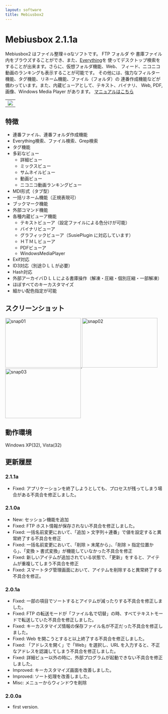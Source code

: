 ```yaml
---
layout: software
title: Mebiusbox2
---
```


# Mebiusbox 2.1.1a
Mebiusbox2 はファイル整理＋αなソフトです。
FTP フォルダ や 書庫ファイル内をブラウズすることができ、また、<a href="http://www.voidtools.com/">Everything</a>を
使ってデスクトップ検索をすることが出来ます。さらに、仮想フォルダ機能、Web、
フィード、ニコニコ動画のランキングも表示することが可能です。
その他には、強力なフィルター機能、タグ機能、リネーム機能、ファイル（フォルダ）の
連番作成機能などが備わっています。また、内蔵ビューアとして、テキスト、バイナリ、
Web, PDF, 画像、Windows Media Player があります。
<a href="/assets/contents/mebiusbox2/">マニュアルはこちら</a>

<table class="dl" cellpadding="0" cellspacing="0" border="0">
	<tr>
		<td>
			<a href="http://mebiusbox.sakura.ne.jp/bin/dl.php?dl=Mebiusbox2Setup" target="_blank" onclick="ga('send','pageview',{'page':'/downloads/Mebiusbox2Setup','Title':'Mebiusbox2Setup'});">
				<img src="/assets/img/download_exe.jpg" />
			</a>
		</td>
	</tr>
</table>

## 特徴
* 連番ファイル、連番フォルダ作成機能
* Everything検索、ファイル検索、Grep検索
* タグ機能
* 多彩なビュー
	* 詳細ビュー
	* ミックスビュー
	* サムネイルビュー
	* 動画ビュー
	* ニコニコ動画ランキングビュー
* MDI形式（タブ型）
* 一括リネーム機能（正規表現可）
* ブックマーク機能
* 外部コマンド機能
* 各種内蔵ビューア機能
	* テキストビューア（設定ファイルによる色分けが可能）
	* バイナリビューア
	* グラフィックビューア（SusiePlugin に対応しています）
	* ＨＴＭＬビューア
	* PDFビューア
	* WindowsMediaPlayer
* Exif対応
* ID3対応（別途ＤＬＬが必要）
* Hash対応
* 外部アーカイバＤＬＬによる書庫操作（解凍・圧縮・個別圧縮・一部解凍）
* ほぼすべてのキーカスタマイズ
* 細かい配色指定が可能

## スクリーンショット
<div class="snap">
	<a class="fancybox" rel="group" href="/assets/img/Mebiusbox2_snap01.jpg">
		<img src="/assets/img/Mebiusbox2_snap01.jpg" width="240" height="158" alt="snap01" border="0" />
	</a>
	<a class="fancybox" rel="group" href="/assets/img/Mebiusbox2_snap02.jpg">
		<img src="/assets/img/Mebiusbox2_snap02.jpg" width="240" height="158" alt="snap02" border="0" />
	</a>
	<a class="fancybox" rel="group" href="/assets/img/Mebiusbox2_snap03.jpg">
		<img src="/assets/img/Mebiusbox2_snap03.jpg" width="240" height="158" alt="snap03" border="0" />
	</a>
	<br class="clear" />
</div>

## 動作環境
Windows XP(32), Vista(32)

## 更新履歴

### 2.1.1a
* Fixed: アプリケーションを終了しようとしても、プロセスが残ってしまう場合がある不具合を修正しました。

### 2.1.0a
* New: セッション機能を追加
* Fixed: FTP ホスト情報が保存されない不具合を修正しました。
* Fixed: 一括名前変更において、「追加 > 文字列＋連番」で値を設定すると異常終了する不具合を修正
* Fixed: 一括名前変更において、「削除 > 末尾から」、「削除 > 指定位置から」、「変換 > 書式変換」が機能していなかった不具合を修正
* Fixed: 新しいアイテムが追加されている状態で、「更新」をすると、アイテムが重複してしまう不具合を修正
* Fixed: スマートタグ管理画面において、アイテムを削除すると異常終了する不具合を修正。

### 2.0.1a
* Fixed: 一部の項目でソートするとアイテムが減ったりする不具合を修正しました。
* Fixed: FTP の転送モードが「ファイル名で切替」の時、すべてテキストモードで転送していた不具合を修正しました。
* Fixed: キーカスタマイズ情報の保存ファイル名が不正だった不具合を修正しました。
* Fixed: Web を開こうとすると以上終了する不具合を修正しました。
* Fixed: 「アドレスを開く」で「Web」を選択し、URL を入力すると、不正なアドレスを認識してしまう不具合を修正しました。
* Fixed: 詳細ビュー以外の時に、外部プログラムが起動できない不具合を修正しました。
* Improved: キーカスタマイズ画面を改善しました。
* Improved: ソート処理を改善しました。
* Misc: メニューからウィンドウを削除

### 2.0.0a
* first version.
